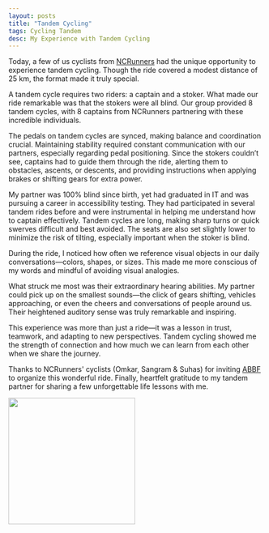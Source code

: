 ```yaml
---
layout: posts
title: "Tandem Cycling"
tags: Cycling Tandem
desc: My Experience with Tandem Cycling
---
```


Today, a few of us cyclists from [NCRunners](https://ncrunners.in) had the
unique opportunity to experience tandem cycling. Though the ride covered a
modest distance of 25 km, the format made it truly special.

A tandem cycle requires two riders: a captain and a stoker. What made our ride
remarkable was that the stokers were all blind. Our group provided 8 tandem
cycles, with 8 captains from NCRunners partnering with these incredible
individuals.

The pedals on tandem cycles are synced, making balance and coordination crucial.
Maintaining stability required constant communication with our partners,
especially regarding pedal positioning. Since the stokers couldn’t see, captains
had to guide them through the ride, alerting them to obstacles, ascents, or
descents, and providing instructions when applying brakes or shifting gears for
extra power.

My partner was 100% blind since birth, yet had graduated in IT and was pursuing
a career in accessibility testing. They had participated in several tandem rides
before and were instrumental in helping me understand how to captain
effectively. Tandem cycles are long, making sharp turns or quick swerves
difficult and best avoided. The seats are also set slightly lower to minimize
the risk of tilting, especially important when the stoker is blind.

During the ride, I noticed how often we reference visual objects in our daily
conversations—colors, shapes, or sizes. This made me more conscious of my words
and mindful of avoiding visual analogies.

What struck me most was their extraordinary hearing abilities. My partner could
pick up on the smallest sounds—the click of gears shifting, vehicles
approaching, or even the cheers and conversations of people around us. Their
heightened auditory sense was truly remarkable and inspiring.

This experience was more than just a ride—it was a lesson in trust, teamwork,
and adapting to new perspectives. Tandem cycling showed me the strength of
connection and how much we can learn from each other when we share the journey.

Thanks to NCRunners' cyclists (Omkar, Sangram & Suhas) for inviting
[ABBF](https://abbf.in/) to organize this wonderful ride. Finally, heartfelt
gratitude to my tandem partner for sharing a few unforgettable life lessons with
me.

<a href="/blog/assets/images/tandem.jpeg">
<img src="/blog/assets/images/tandem.jpeg" height="250">
